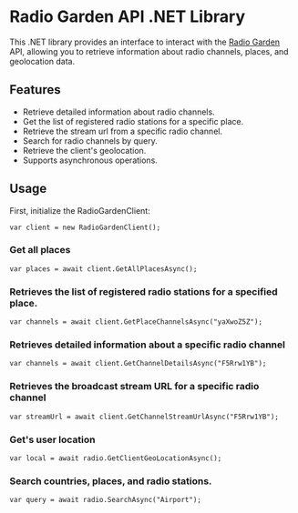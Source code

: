 # Radio Garden API .NET Library

This .NET library provides an interface to interact with the [Radio Garden](https://radio.garden/) API, allowing you to retrieve information about radio channels, places, and geolocation data.

## Features

- Retrieve detailed information about radio channels.
- Get the list of registered radio stations for a specific place.
- Retrieve the stream url from a specific radio channel.
- Search for radio channels by query.
- Retrieve the client's geolocation.
- Supports asynchronous operations.


## Usage

First, initialize the RadioGardenClient:
```
var client = new RadioGardenClient();
```

### Get all places
```
var places = await client.GetAllPlacesAsync();
```

### Retrieves the list of registered radio stations for a specified place.
```
var channels = await client.GetPlaceChannelsAsync("yaXwoZ5Z");
```

### Retrieves detailed information about a specific radio channel
```
var channels = await client.GetChannelDetailsAsync("F5Rrw1YB");
```

### Retrieves the broadcast stream URL for a specific radio channel
```
var streamUrl = await client.GetChannelStreamUrlAsync("F5Rrw1YB");
```


### Get's user location
```
var local = await radio.GetClientGeoLocationAsync();
```


### Search countries, places, and radio stations.
```
var query = await radio.SearchAsync("Airport");
```






